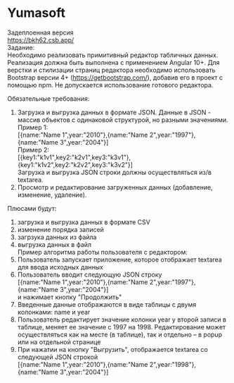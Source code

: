 # Yumasoft  
Задеплоенная версия  
https://bkh62.csb.app/  
Задание:  
Необходимо реализовать примитивный редактор табличных данных. Реализация должна быть выполнена с применением Angular 10+. Для верстки и стилизации страниц редактора необходимо использовать Bootstrap версии 4+ (https://getbootstrap.com/), добавив его в проект с помощью npm. Не допускается использование готового редактора.
  
Обязательные требования:  
1.	Загрузка и выгрузка данных в формате JSON. Данные в JSON - массив объектов с одинаковой структурой, но разными значениями.  
Пример 1:  
[{name:"Name 1",year:"2010"},{name:"Name 2",year:"1997"},{name:"Name 3",year:"2004"}]  
Пример 2:  
[{key1:"k1v1",key2:"k2v1",key3:"k3v1"},{key1:"k1v2",key2:"k2v2",key3:"k3v2"}]  
Загрузка и выгрузка JSON строки должны осуществляться из/в textarea.  
2.	Просмотр и редактирование загруженных данных (добавление, изменение, удаление).  
  
  
Плюсами будут:  
1.	загрузка и выгрузка данных в формате CSV  
2.	изменение порядка записей  
3.	загрзука данных из файла  
4.	выгрузка данных в файл  
Пример алгоритма работы пользователя с редактором:  
1.	Пользователь запускает приложение, которое отображает textarea для ввода исходных данных  
2.	Пользователь вводит следующую JSON строку  
[{name:"Name 1",year:"2010"},{name:"Name 2",year:"1997"},{name:"Name 3",year:"2004"}]  
и нажимает кнопку "Продолжить"  
3.	Введенные данные отображаются в виде таблицы с двумя колонками: name и year  
4.	Пользователь редактирует значение колонки year у второй записи в таблице, меняет ее значение с 1997 на 1998. Редактирование может осуществляться как на месте (в таблице), так и отдельно – в popup или на отдельной странице  
5.	При нажатии на кнопку "Выгрузить", отображается textarea со следующей JSON строкой  
[{name:"Name 1",year:"2010"},{name:"Name 2",year:"1998"},{name:"Name 3",year:"2004"}]  
